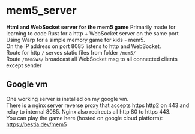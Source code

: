 # mem5_server 

[comment]: # (lmake_readme version)  

**Html and WebSocket server for the mem5 game**
Primarily made for learning to code Rust for a http + WebSocket server on the same port  
Using Warp for a simple memory game for kids - mem5.  
On the IP address on port 8085 listens to http and WebSocket.  
Route for http `/` serves static files from folder `/mem5/`  
Route `/mem5ws/` broadcast all WebSocket msg to all connected clients except sender  

## Google vm

One working server is installed on my google vm.  
There is a nginx server reverse proxy that accepts https http2 on 443 and relay to internal 8085.
Nginx also redirects all http 80 to https 443.  
You can play the game here (hosted on google cloud platform):  
https://bestia.dev/mem5  
